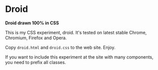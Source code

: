 # Droid

**Droid drawn 100% in CSS**

This is my CSS experiment, droid. It's tested on latest stable Chrome,
Chromium, Firefox and Opera.

Copy `droid.html` and `droid.css` to the web site. Enjoy.

If you want to include this experiment at the site with many components, you
need to prefix all classes.